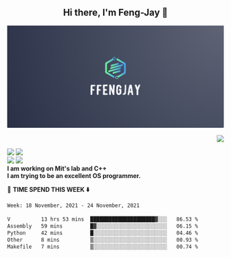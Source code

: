 <h2 align="center"> Hi there, I'm Feng-Jay 👋 </h2>  

![](https://github.com/Feng-Jay/DataStruct/blob/master/Image/1.png)  

<img align="right" src="https://github-readme-stats.vercel.app/api?username=Feng-Jay&show_icons=true&icon_color=CE1D2D&text_color=718096&bg_color=ffffff&hide_title=true" />


&emsp;

![](https://visitor-badge.glitch.me/badge?page_id=Feng-Jay.readme)
![](https://img.shields.io/badge/Concentrate-Cpp-blue)  
![](https://img.shields.io/badge/Rust-primer-orange)
![](https://img.shields.io/badge/Target-OS-9cf)  
**I am working on Mit's lab and C++**  
**I am trying to be an excellent OS programmer.**  


📘 **TIME SPEND THIS WEEK ⬇️**
<!--START_SECTION:waka-->
```text
Week: 18 November, 2021 - 24 November, 2021

V          13 hrs 53 mins  █████████████████████▓░░░   86.53 % 
Assembly   59 mins         █▓░░░░░░░░░░░░░░░░░░░░░░░   06.15 % 
Python     42 mins         █░░░░░░░░░░░░░░░░░░░░░░░░   04.46 % 
Other      8 mins          ▒░░░░░░░░░░░░░░░░░░░░░░░░   00.93 % 
Makefile   7 mins          ▒░░░░░░░░░░░░░░░░░░░░░░░░   00.74 % 
```
<!--END_SECTION:waka-->
